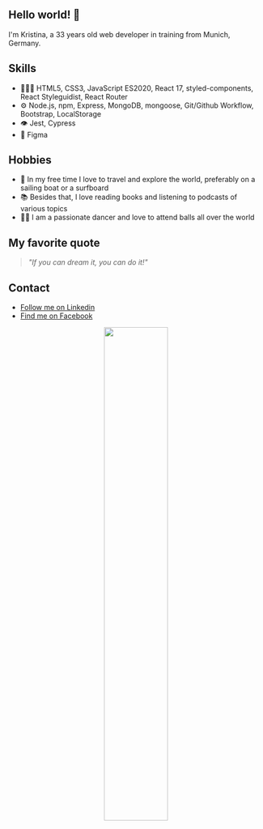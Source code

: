 
## Hello world! 👋
 I'm Kristina, a 33 years old web developer in training from Munich, Germany.

## Skills 
- 👩🏻‍💻 HTML5, CSS3, JavaScript ES2020, React 17, styled-components, React Styleguidist, React Router
- ⚙️ Node.js, npm, Express, MongoDB, mongoose, Git/Github Workflow, Bootstrap, LocalStorage
- 👁️ Jest, Cypress
- 👾 Figma


## Hobbies 
- 🌊 In my free time I love to travel and explore the world, preferably on a sailing boat or a surfboard
- 📚 Besides that, I love reading books and listening to podcasts of various topics
- 💃🏻 I am a passionate dancer and love to attend balls all over the world

## My favorite quote 

> _"If you can dream it, you can do it!"_ 

## Contact
- [Follow me on Linkedin](https://www.linkedin.com/in/kristina-von-thun-hohenstein-08277946/)
- [Find me on Facebook](https://www.facebook.com/kristina.voitvonthunhohenstein/)

<p align="center">
  <img src="https://user-images.githubusercontent.com/93935781/140906211-49d5a642-ee5d-4163-9d3e-a54e4b69761e.gif" width=50% height=50%>
</p>
